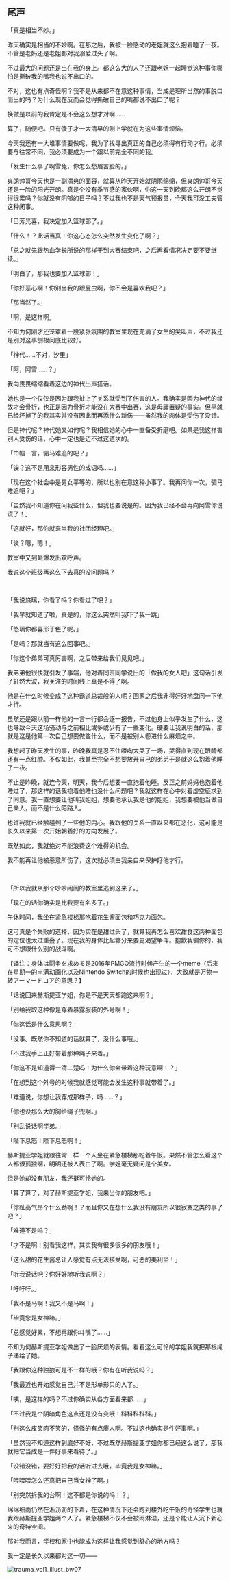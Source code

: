## 尾声

「真是相当不妙。」

昨天确实是相当的不妙啊。在那之后，我被一脸感动的老姐就这么抱着睡了一夜。不管是老妈还是老姐都对我溺爱过头了啊。

不过最大的问题还是出在我的身上。都这么大的人了还跟老姐一起睡觉这种事你哪怕是撕破我的嘴我也说不出口的。

不对，这也有点奇怪啊？我不是从来都不在意这种事情，当成是理所当然的事脱口而出的吗？为什么现在反而会觉得撕破自己的嘴都说不出口了呢？

换做是以前的我肯定是不会这么想才对啊……

算了，随便吧。只有傻子才一大清早的刚上学就在为这些事情烦恼。

今天我还有一大堆事情要做呢，我为了找寻出真正的自己必须得有行动才行。必须要与往常不同，我必须要成为一个跟以前完全不同的我。

「发生什么事了啊雪兔，你怎么愁眉苦脸的。」

爽朗帅哥今天也是一副清爽的面容，就算从昨天开始就阴雨绵绵，但爽朗帅哥今天还是一脸的阳光开朗。真是个没有季节感的家伙啊，你这一天到晚都这么开朗不觉得很累吗？你就没有阴郁的日子吗？不过我也不是天气预报员，今天我可没工夫管这种闲事。

「巳芳光喜，我决定加入篮球部了。」‍‍‍‍‌‍‍‌‌‍‍‌‍‌‌

「什么！？此话当真！你这心态怎么突然发生变化了啊？」

「总之就先跟热血学长所说的那样干到大赛结束吧，之后再看情况决定要不要继续。」

「明白了，那我也要加入篮球部！」

「你好恶心啊！你别当我的跟屁虫啊，你不会是喜欢我吧？」

「那当然了。」

「啊，是这样啊」

不知为何刚才还笼罩着一股紧张氛围的教室里现在充满了女生的尖叫声，不过我还是别对这事刨根问底比较好。

「神代……不对，汐里」

「阿，阿雪……？」

我向畏畏缩缩看着这边的神代出声搭话。

她也是一个仅仅是因为跟我扯上了关系就受到了伤害的人。我确实是因为神代的缘故才会骨折，也正是因为骨折才能没在大赛中出赛，这是毋庸置疑的事实。但早就已经坏掉了的我其实并没有因此而再添什么新伤——虽然我的肉体是受伤了没错。

但是神代呢？神代她又如何呢？我相信她的心中一直备受折磨吧。如果是我这样害别人受伤的话，心中一定也是迈不过这道坎的。

「巾帼一言，驷马难追的吧？」

「诶？这不是用来形容男性的成语吗……」

「现在这个社会中是男女平等的，所以也别在意这种小事了。我再问你一次，驷马难追吧？」

「虽然我不知道你在问我些什么，但我也要说是的。因为我已经不会再向阿雪你说谎了！」

「这就好，那你就来当我的社团经理吧。」

「诶？嗯，嗯！」

教室中又到处爆发出欢呼声。

我说这个班级再这么下去真的没问题吗？

&emsp;

「我说悠璃，你看了吗？你看过了吧？」

「我早就知道了啦，真是的，你这么突然叫我吓了我一跳」

「悠璃你都喜形于色了呢。」

「是吗？那就当有这么回事吧。」

「你这个弟弟可真厉害啊，之后带来给我们见见吧。」

我弟弟他很快就引发了事端，他对着同班同学说出的「做我的女人吧」这句话引发了轩然大波，我关注的时间线上真是不得了啊。

他是在什么时候变成了这种霸道总裁般的人呢？回家之后我非得好好地盘问一下他才行。

虽然还是跟以前一样他的一言一行都会逐一报告，不过他身上似乎发生了什么，这也导致今天这场骚动与之前相比或多或少有了一些变化。硬要让我说明白的话，那就是这是他第一次自己想要做些什么，而不是被别人卷进什么麻烦之中。

我想起了昨天发生的事，昨晚我真是忍不住嚎啕大哭了一场，哭得直到现在眼睛都还有一点红肿。不仅如此，我甚至完全不想要放开自己的弟弟于是就这么抱着他睡了一夜。

不止是昨晚，就连今天，明天，我今后想要一直抱着他睡。反正之前妈妈也抱着他睡过了，那这样的话我抱着他睡也没什么问题吧？我就这样在心中对着虚空征求到了同意。我一直想要让他叫我姐姐，想要他承认我是他的姐姐，我想要被他当做自己亲人，而不是什么陌路人。

也许我就已经触碰到了一些他的内心。我跟他的关系一直以来都在恶化，这可能是长久以来第一次开始朝着好的方向发展了。

既然如此，我就绝对不能浪费这个难得的机会。

我不能再让他被恶意所伤了，这次就必须由我亲自来保护好他才行。

&emsp;

「所以我就从那个吵吵闹闹的教室里逃到这来了。」

「现在的话你确实是比我要有名多了。」

午休时间，我坐在紧急楼梯那吃着花生酱面包和巧克力面包。

这可真是个失败的选择，因为实在是甜过头了，就算我再怎么喜欢甜食这两种面包的定位也太过重叠了。现在我的身体比起糖分来要更渴望争斗。抱歉我骗你的，我可不想跟什么别的战斗啊‍‍‍‍‌‍‍‌‌‍‍‌‍‌‌。

【译注：身体は闘争を求める是2016年PMGO流行时候产生的一个meme（后来在星期一的丰满动画化以及Nintendo Switch的时候也出现过），大致就是万物一转アーマードコア的意思？】

「话说回来赫斯提亚学姐，你是不是天天都跑这来啊？」

「别给我取这种像是穿着暴露服装的外号啊！」

「你这话是什么意思啊？」

「没事。既然你不知道的话就算了，没什么事哦。」

「不过我手上正好带着那种绳子来着。」

「你这不是知道得一清二楚吗！为什么你会带着这种玩意啊！？」

「在想到这个外号的时候我就感觉可能会发生这种事就带着了。」

「难道说，你想让我穿成那样子，吗……？」

「你也没那么大的胸给绳子兜啊。」

「别乱说话啊学弟。」

「陛下息怒！陛下息怒啊！」

赫斯提亚学姐就跟往常一样一个人坐在紧急楼梯那吃着午饭。果然不管怎么看这个人都很孤独啊，明明还被人表白了啊。学姐毫无疑问是个美女。

但是她却没有朋友，我还挺可怜她的。

「算了算了，对了赫斯提亚学姐，我来当你的朋友吧。」

「你趾高气昂个什么劲啊！？而且你又在想什么我没有朋友所以很寂寞之类的事了吧？」

「难道不是吗？」

「才不是啊！别看我这样，其实我有很多很多的朋友哦！」

「这么甜的花生酱总让人感觉有点无法接受啊，可恶的美利坚！」

「听我说话吧？你好好地听我说啊？」

「吁吁吁。」

「我不是马啊！我又不是马啊！」

「毕竟您是女神嘛。」

「总感觉好累，不想再跟你斗嘴了……」

不知为何赫斯提亚学姐做出了一脸厌烦的表情。看着这么可怜的学姐我就把那根绳子递给了她。

「我跟你这种独狼可是不一样的哦？你有在听我说吗？」

「我最近也开始感觉自己并不是形单影只的人了。」

「咦，是这样的吗？不过你确实从各方面看来都……」

「不过我是个阴暗角色这点还是没有变哦！科科科科科。」

「别这么皮笑肉不笑的，怪怪的有点瘆人啊。不过这也确实是件好事啊。」

「虽然我不知道这样到底好不好，不过既然赫斯提亚学姐你都已经这么说了，那我就把它当成是一件好事来看待了。」

「没错没错，要好好把我的话听进去哦，毕竟我是女神嘛。」

「喂喂喂怎么还真把自己当女神了啊。」

「别突然拆我的台啊！这不都是你说的吗！？」

绵绵细雨仍然在淅沥沥的下着，在这种情况下还会跑到楼外吃午饭的奇怪学生也就我跟赫斯提亚学姐两个人了。紧急楼梯不仅不会被雨淋湿，还是个能让人沉下新心来的奇特空间。

那对我而言，学校和家中也能成为这样让我感觉到舒心的地方吗？

我一定是长久以来都对这一切——

![trauma_vol1_illust_bw07](illust/trauma_vol1_illust_bw07.jpg)
